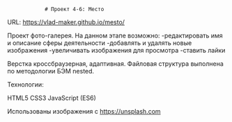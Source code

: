                 # Проект 4-6: Место
URL: https://vlad-maker.github.io/mesto/ 

Проект фото-галерея. На данном этапе возможно:
 -редактировать имя и описание сферы деятельности
 -добавлять и удалять новые изображения
 -увеличивать изображения для просмотра
 -ставить лайки

Верстка кроссбраузерная, адаптивная. Файловая 
структура выполнена по методологии БЭМ nested.

Технологии:

HTML5
CSS3
JavaScript (ES6)

Использованы изображения с https://unsplash.com 
